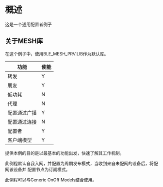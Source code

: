 # 概述
这是一个通用配置者例子

## 关于MESH库
在这个例子中，使用BLE_MESH_PRV.LIB作为默认库。


|功能|使能|
|-|-|
|转发|Y|
|朋友|Y|
|低功耗|N|
|代理|N|
|配置通过广播|Y|
|配置通过连接|N|
|配置者|Y|
|客户端模型|Y|

提供本例的目的是以最基本的功能出发，快速了解其工作机制。

此例程默认自我入网，并配置为周期发布模式，当收到来自未配网的设备后，将配网该设备并
配置节点为订阅模式。

此例程可以与Generic OnOff Models结合使用。